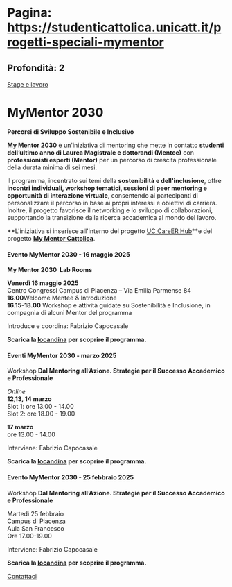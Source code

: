 # Pagina: https://studenticattolica.unicatt.it/progetti-speciali-mymentor

## Profondità: 2

[Stage e lavoro](home-stage-e-lavoro)



# MyMentor 2030

**Percorsi di Sviluppo Sostenibile e Inclusivo**

**My Mentor 2030** è un'iniziativa di mentoring che mette in contatto **studenti dell’ultimo anno di Laurea Magistrale e dottorandi (Mentee)** con **professionisti esperti (Mentor)** per un percorso di crescita professionale della durata minima di sei mesi.

Il programma, incentrato sui temi della **sostenibilità e dell'inclusione**, offre **incontri individuali, workshop tematici, sessioni di peer mentoring e opportunità di interazione virtuale**, consentendo ai partecipanti di personalizzare il percorso in base ai propri interessi e obiettivi di carriera. Inoltre, il progetto favorisce il networking e lo sviluppo di collaborazioni, supportando la transizione dalla ricerca accademica al mondo del lavoro.

**L'iniziativa si inserisce all'interno del progetto [UC CareER Hub](https://studenticattolica.unicatt.it/progetti-speciali-uc-career-hub)**e del progetto **[My Mentor Cattolica](https://www.mymentorcattolica.it/)**.

#### Evento MyMentor 2030 - 16 maggio 2025

**My Mentor 2030  Lab Rooms**

**Venerdì 16 maggio 2025**  
Centro Congressi Campus di Piacenza – Via Emilia Parmense 84  
**16.00**Welcome Mentee & Introduzione  
**16.15-18.00** Workshop e attività guidate su Sostenibilità e Inclusione, in compagnia di alcuni Mentor del programma

Introduce e coordina: Fabrizio Capocasale  
  
**Scarica la [locandina](Lab%20rooms%20(16%20maggio)%20loc.pdf) per scoprire il programma.**

#### Eventi MyMentor 2030 - marzo 2025

Workshop **Dal Mentoring all’Azione. Strategie per il Successo Accademico e Professionale**  
  
*Online*   
**12,13, 14 marzo**  
Slot 1: ore 13.00 - 14.00  
Slot 2: ore 18.00 - 19.00  
  
**17 marzo**  
ore 13.00 - 14.00

Interviene: Fabrizio Capocasale

**Scarica la [locandina](mymentormarzo.pdf) per scoprire il programma.**

#### Evento MyMentor 2030 - 25 febbraio 2025

Workshop **Dal Mentoring all’Azione. Strategie per il Successo Accademico e Professionale**  
  
Martedì 25 febbraio  
Campus di Piacenza  
Aula San Francesco  
Ore 17.00-19.00

Interviene: Fabrizio Capocasale

**Scarica la [locandina](workshop_dal%20mentoring_mymentor2030.pdf) per scoprire il programma.**

[Contattaci](home-contatti "Contattaci")